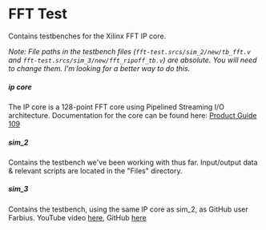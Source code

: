 # FFT Test
Contains testbenches for the Xilinx FFT IP core.

*Note: File paths in the testbench files (`fft-test.srcs/sim_2/new/tb_fft.v` and `fft-test.srcs/sim_3/new/fft_ripoff_tb.v`) are absolute. You will need to change them. I'm looking for a better way to do this.*

##### ip core
The IP core is a 128-point FFT core using Pipelined Streaming I/O architecture. Documentation for the core can be found here: [Product Guide 109](https://docs.xilinx.com/r/en-US/pg109-xfft/Fast-Fourier-Transform-v9.1-LogiCORE-IP-Product-Guide) 

##### sim_2
Contains the testbench we've been working with thus far. Input/output data & relevant scripts are located in the "Files" directory.

##### sim_3
Contains the testbench, using the same IP core as sim_2, as GitHub user Farbius. YouTube video [here](https://www.youtube.com/watch?v=HKeaBs_3V04&t=304s), GitHub [here](https://github.com/farbius/dsp_xilinx_ip/blob/main/rtl_tb/fft_tb.v)